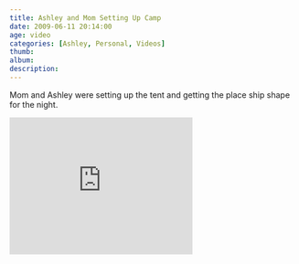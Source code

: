 ```yaml
---
title: Ashley and Mom Setting Up Camp
date: 2009-06-11 20:14:00
age: video
categories: [Ashley, Personal, Videos]
thumb: 
album: 
description: 
---
```

<p>Mom and Ashley were setting up the tent and getting the place ship shape for the night.</p> <iframe src="https://skydrive.live.com/embed?cid=F443C8FEC5D6FFCE&amp;resid=F443C8FEC5D6FFCE%21205&amp;authkey=AKkOZ8t3T_u0hcs" width="320" height="240" frameborder="0" scrolling="no"></iframe>
